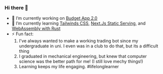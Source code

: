 ### Hi there 👋

- 🔭 I’m currently working on [Budget App 2.0](https://github.com/Bryson14/budget-tracker-2.0)
- 🌱 I’m currently learning [Tailwinds CSS](https://tailwindcss.com/), [Next.Js Static Serving](https://nextjs.org/docs/advanced-features/static-html-export), and [WebAssembly with Rust](https://rustwasm.github.io/book/)
- ⚡ Fun fact: 
  1. I've always wanted to make a working trading bot since my undergraduate in uni. I even was in a club to do that, but its a difficult thing
  2. I graduated in mechanical engineering, but knew that computer science was the better path for me! (I still love mechy things!)
  3. Learning keeps my life engaging. #lifelonglearner

<!--
**Bryson14/Bryson14** is a ✨ _special_ ✨ repository because its `README.md` (this file) appears on your GitHub profile.

Here are some ideas to get you started:



- 👯 I’m looking to collaborate on ...
- 🤔 I’m looking for help with ...
- 💬 Ask me about ...
- 📫 How to reach me: ...
- 😄 Pronouns: ...
- ⚡ Fun fact: ...
-->
